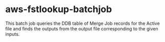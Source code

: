 # aws-fstlookup-batchjob
This batch job queries the DDB table of Merge Job records for the Active file and finds the outputs from the output file corresponding to the given inputs.
